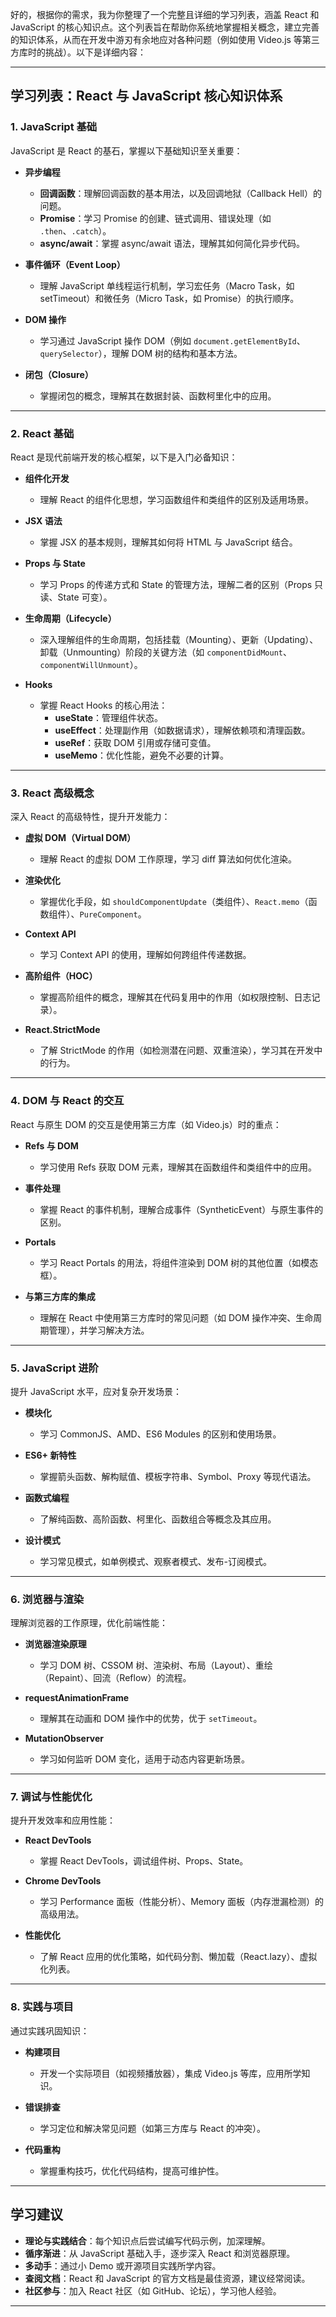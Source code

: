 好的，根据你的需求，我为你整理了一个完整且详细的学习列表，涵盖 React 和 JavaScript 的核心知识点。这个列表旨在帮助你系统地掌握相关概念，建立完善的知识体系，从而在开发中游刃有余地应对各种问题（例如使用 Video.js 等第三方库时的挑战）。以下是详细内容：

---

## 学习列表：React 与 JavaScript 核心知识体系

### 1. **JavaScript 基础**
JavaScript 是 React 的基石，掌握以下基础知识至关重要：

- **异步编程**  
  - **回调函数**：理解回调函数的基本用法，以及回调地狱（Callback Hell）的问题。  
  - **Promise**：学习 Promise 的创建、链式调用、错误处理（如 `.then`、`.catch`）。  
  - **async/await**：掌握 async/await 语法，理解其如何简化异步代码。  

- **事件循环（Event Loop）**  
  - 理解 JavaScript 单线程运行机制，学习宏任务（Macro Task，如 setTimeout）和微任务（Micro Task，如 Promise）的执行顺序。

- **DOM 操作**  
  - 学习通过 JavaScript 操作 DOM（例如 `document.getElementById`、`querySelector`），理解 DOM 树的结构和基本方法。

- **闭包（Closure）**  
  - 掌握闭包的概念，理解其在数据封装、函数柯里化中的应用。

---

### 2. **React 基础**
React 是现代前端开发的核心框架，以下是入门必备知识：

- **组件化开发**  
  - 理解 React 的组件化思想，学习函数组件和类组件的区别及适用场景。

- **JSX 语法**  
  - 掌握 JSX 的基本规则，理解其如何将 HTML 与 JavaScript 结合。

- **Props 与 State**  
  - 学习 Props 的传递方式和 State 的管理方法，理解二者的区别（Props 只读、State 可变）。

- **生命周期（Lifecycle）**  
  - 深入理解组件的生命周期，包括挂载（Mounting）、更新（Updating）、卸载（Unmounting）阶段的关键方法（如 `componentDidMount`、`componentWillUnmount`）。

- **Hooks**  
  - 掌握 React Hooks 的核心用法：  
    - **useState**：管理组件状态。  
    - **useEffect**：处理副作用（如数据请求），理解依赖项和清理函数。  
    - **useRef**：获取 DOM 引用或存储可变值。  
    - **useMemo**：优化性能，避免不必要的计算。

---

### 3. **React 高级概念**
深入 React 的高级特性，提升开发能力：

- **虚拟 DOM（Virtual DOM）**  
  - 理解 React 的虚拟 DOM 工作原理，学习 diff 算法如何优化渲染。

- **渲染优化**  
  - 掌握优化手段，如 `shouldComponentUpdate`（类组件）、`React.memo`（函数组件）、`PureComponent`。

- **Context API**  
  - 学习 Context API 的使用，理解如何跨组件传递数据。

- **高阶组件（HOC）**  
  - 掌握高阶组件的概念，理解其在代码复用中的作用（如权限控制、日志记录）。

- **React.StrictMode**  
  - 了解 StrictMode 的作用（如检测潜在问题、双重渲染），学习其在开发中的行为。

---

### 4. **DOM 与 React 的交互**
React 与原生 DOM 的交互是使用第三方库（如 Video.js）时的重点：

- **Refs 与 DOM**  
  - 学习使用 Refs 获取 DOM 元素，理解其在函数组件和类组件中的应用。

- **事件处理**  
  - 掌握 React 的事件机制，理解合成事件（SyntheticEvent）与原生事件的区别。

- **Portals**  
  - 学习 React Portals 的用法，将组件渲染到 DOM 树的其他位置（如模态框）。

- **与第三方库的集成**  
  - 理解在 React 中使用第三方库时的常见问题（如 DOM 操作冲突、生命周期管理），并学习解决方法。

---

### 5. **JavaScript 进阶**
提升 JavaScript 水平，应对复杂开发场景：

- **模块化**  
  - 学习 CommonJS、AMD、ES6 Modules 的区别和使用场景。

- **ES6+ 新特性**  
  - 掌握箭头函数、解构赋值、模板字符串、Symbol、Proxy 等现代语法。

- **函数式编程**  
  - 了解纯函数、高阶函数、柯里化、函数组合等概念及其应用。

- **设计模式**  
  - 学习常见模式，如单例模式、观察者模式、发布-订阅模式。

---

### 6. **浏览器与渲染**
理解浏览器的工作原理，优化前端性能：

- **浏览器渲染原理**  
  - 学习 DOM 树、CSSOM 树、渲染树、布局（Layout）、重绘（Repaint）、回流（Reflow）的流程。

- **requestAnimationFrame**  
  - 理解其在动画和 DOM 操作中的优势，优于 `setTimeout`。

- **MutationObserver**  
  - 学习如何监听 DOM 变化，适用于动态内容更新场景。

---

### 7. **调试与性能优化**
提升开发效率和应用性能：

- **React DevTools**  
  - 掌握 React DevTools，调试组件树、Props、State。

- **Chrome DevTools**  
  - 学习 Performance 面板（性能分析）、Memory 面板（内存泄漏检测）的高级用法。

- **性能优化**  
  - 了解 React 应用的优化策略，如代码分割、懒加载（React.lazy）、虚拟化列表。

---

### 8. **实践与项目**
通过实践巩固知识：

- **构建项目**  
  - 开发一个实际项目（如视频播放器），集成 Video.js 等库，应用所学知识。

- **错误排查**  
  - 学习定位和解决常见问题（如第三方库与 React 的冲突）。

- **代码重构**  
  - 掌握重构技巧，优化代码结构，提高可维护性。

---

## 学习建议
- **理论与实践结合**：每个知识点后尝试编写代码示例，加深理解。  
- **循序渐进**：从 JavaScript 基础入手，逐步深入 React 和浏览器原理。  
- **多动手**：通过小 Demo 或开源项目实践所学内容。  
- **查阅文档**：React 和 JavaScript 的官方文档是最佳资源，建议经常阅读。  
- **社区参与**：加入 React 社区（如 GitHub、论坛），学习他人经验。

---
